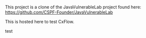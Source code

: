 This project is a clone of the JavaVulnerableLab project found here:
https://github.com/CSPF-Founder/JavaVulnerableLab

This is hosted here to test CxFlow.

test
